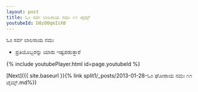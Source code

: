 ```yaml
---
layout: post
title: ಓಂ ಸರ್ವ ಲಾಲಸಾಯ ನಮಃ ೧೧ ಟೈಮ್ಸ್
youtubeId: D8zO0qmIsX0
---
```

 
 
 ಓಂ ಸರ್ವ ಲಾಲಸಾಯ ನಮಃ  
 
 -  ಪ್ರತಿಯೊಬ್ಬರನ್ನು ಯಾರು ಇಷ್ಟಪಡುತ್ತಾರೆ 
 
  
 
  
 
 
 
 
 
 


{% include youtubePlayer.html id=page.youtubeId %}
 
[Next]({{ site.baseurl }}{% link  split1/_posts/2013-01-28-ಓಂ ಘೋರಾಯ ನಮಃ ೧೧ ಟೈಮ್ಸ್.md%})
 
